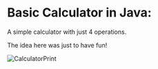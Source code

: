 # **Basic Calculator in Java:**
A simple calculator with just 4 operations.

The idea here was just to have fun! 


![CalculatorPrint](https://github.com/Matheus-Leonor/Basic-Java-Calculator/assets/88976642/866ad69c-8b90-4f13-b787-bfb4378ee724)
